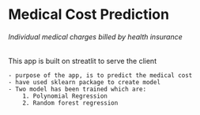 
# Medical Cost Prediction

###### Individual medical charges billed by health insurance

This app is built on streatlit to serve the client

    - purpose of the app, is to predict the medical cost
    - have used sklearn package to create model
    - Two model has been trained which are:
        1. Polynomial Regression
        2. Random forest regression

